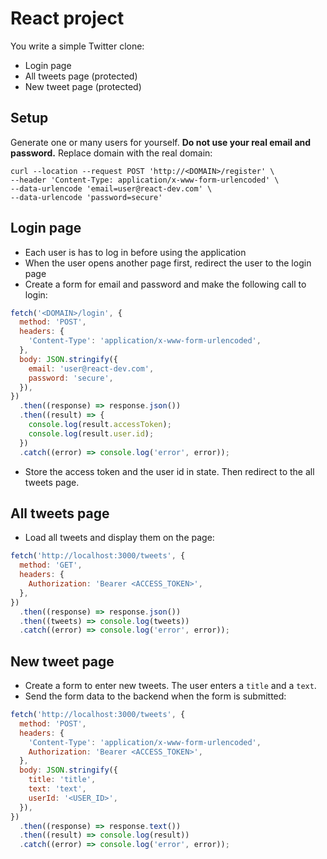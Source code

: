 # React project

You write a simple Twitter clone:

- Login page
- All tweets page (protected)
- New tweet page (protected)

## Setup

Generate one or many users for yourself. **Do not use your real email and password.** Replace domain with the real domain:

```
curl --location --request POST 'http://<DOMAIN>/register' \
--header 'Content-Type: application/x-www-form-urlencoded' \
--data-urlencode 'email=user@react-dev.com' \
--data-urlencode 'password=secure'
```

## Login page

- Each user is has to log in before using the application
- When the user opens another page first, redirect the user to the login page
- Create a form for email and password and make the following call to login:

```js
fetch('<DOMAIN>/login', {
  method: 'POST',
  headers: {
    'Content-Type': 'application/x-www-form-urlencoded',
  },
  body: JSON.stringify({
    email: 'user@react-dev.com',
    password: 'secure',
  }),
})
  .then((response) => response.json())
  .then((result) => {
    console.log(result.accessToken);
    console.log(result.user.id);
  })
  .catch((error) => console.log('error', error));
```

- Store the access token and the user id in state. Then redirect to the all tweets page.

## All tweets page

- Load all tweets and display them on the page:

```js
fetch('http://localhost:3000/tweets', {
  method: 'GET',
  headers: {
    Authorization: 'Bearer <ACCESS_TOKEN>',
  },
})
  .then((response) => response.json())
  .then((tweets) => console.log(tweets))
  .catch((error) => console.log('error', error));
```

## New tweet page

- Create a form to enter new tweets. The user enters a `title` and a `text`.
- Send the form data to the backend when the form is submitted:

```js
fetch('http://localhost:3000/tweets', {
  method: 'POST',
  headers: {
    'Content-Type': 'application/x-www-form-urlencoded',
    Authorization: 'Bearer <ACCESS_TOKEN>',
  },
  body: JSON.stringify({
    title: 'title',
    text: 'text',
    userId: '<USER_ID>',
  }),
})
  .then((response) => response.text())
  .then((result) => console.log(result))
  .catch((error) => console.log('error', error));
```
